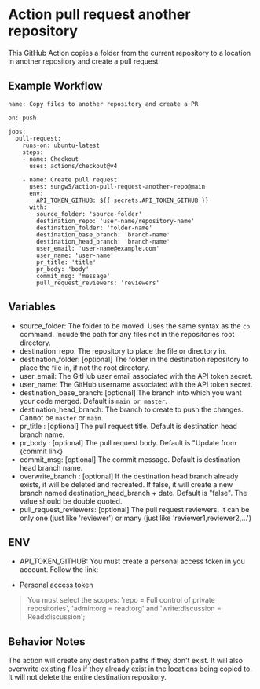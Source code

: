 # Action pull request another repository

This GitHub Action copies a folder from the current repository to a location in another repository and create a pull request

## Example Workflow

    name: Copy files to another repository and create a PR

    on: push

    jobs:
      pull-request:
        runs-on: ubuntu-latest
        steps:
        - name: Checkout
          uses: actions/checkout@v4

        - name: Create pull request
          uses: sungw5/action-pull-request-another-repo@main
          env:
            API_TOKEN_GITHUB: ${{ secrets.API_TOKEN_GITHUB }}
          with:
            source_folder: 'source-folder'
            destination_repo: 'user-name/repository-name'
            destination_folder: 'folder-name'
            destination_base_branch: 'branch-name'
            destination_head_branch: 'branch-name'
            user_email: 'user-name@example.com'
            user_name: 'user-name'
            pr_title: 'title'
            pr_body: 'body'
            commit_msg: 'message'
            pull_request_reviewers: 'reviewers'

## Variables

- source_folder: The folder to be moved. Uses the same syntax as the `cp` command. Incude the path for any files not in the repositories root directory.
- destination_repo: The repository to place the file or directory in.
- destination_folder: [optional] The folder in the destination repository to place the file in, if not the root directory.
- user_email: The GitHub user email associated with the API token secret.
- user_name: The GitHub username associated with the API token secret.
- destination_base_branch: [optional] The branch into which you want your code merged. Default is `main or master`.
- destination_head_branch: The branch to create to push the changes. Cannot be `master` or `main`.
- pr_title : [optional] The pull request title. Default is destination head branch name.
- pr_body : [optional] The pull request body. Default is "Update from {commit link}
- commit_msg: [optional] The commit message. Default is destination head branch name.
- overwrite_branch : [optional] If the destination head branch already exists, it will be deleted and recreated. If false, it will create a new branch named destination_head_branch + date. Default is "false". The value should be double quoted.
- pull_request_reviewers: [optional] The pull request reviewers. It can be only one (just like 'reviewer') or many (just like 'reviewer1,reviewer2,...')

## ENV

- API_TOKEN_GITHUB: You must create a personal access token in you account. Follow the link:

* [Personal access token](https://docs.github.com/en/free-pro-team@latest/github/authenticating-to-github/creating-a-personal-access-token)

> You must select the scopes: 'repo = Full control of private repositories', 'admin:org = read:org' and 'write:discussion = Read:discussion';

## Behavior Notes

The action will create any destination paths if they don't exist. It will also overwrite existing files if they already exist in the locations being copied to. It will not delete the entire destination repository.
